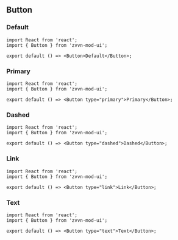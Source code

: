 ## Button

### Default

```tsx
import React from 'react';
import { Button } from 'zvvn-mod-ui';

export default () => <Button>Default</Button>;
```

### Primary

```tsx
import React from 'react';
import { Button } from 'zvvn-mod-ui';

export default () => <Button type="primary">Primary</Button>;
```

### Dashed

```tsx
import React from 'react';
import { Button } from 'zvvn-mod-ui';

export default () => <Button type="dashed">Dashed</Button>;
```

### Link

```tsx
import React from 'react';
import { Button } from 'zvvn-mod-ui';

export default () => <Button type="link">Link</Button>;
```

### Text

```tsx
import React from 'react';
import { Button } from 'zvvn-mod-ui';

export default () => <Button type="text">Text</Button>;
```
